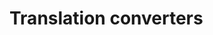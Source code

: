 <!-- ======================================================================
--- Search engine
title:          Translation converters
keywords:       custom, translation, converter
description:    How to add custom translation converters to NgTranslation.
--- Menu system
order:          10
text:           Translation converters
hidden:         false
umbel:          false
--- Page properties
id:             
document:       
layout:         layout-2-left
$-left:         #side-menu
searchable:     true
--- Side menu
side-menu-root:     /documentation
side-menu-header:   Documentation
side-menu-top:      
side-menu-depth:    2
======================================================================= -->

# Translation converters
